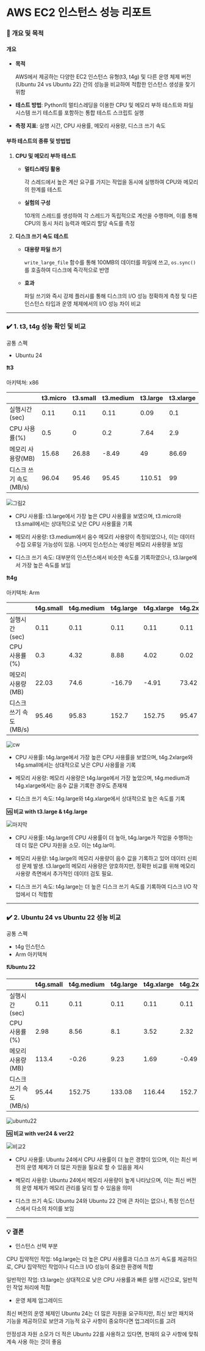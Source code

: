 <h1>AWS EC2 인스턴스 성능 리포트</h1>

### 📝 개요 및 목적
#### 개요
- **목적**

  AWS에서 제공하는 다양한 EC2 인스턴스 유형(t3, t4g) 및 다른 운영 체제 버전(Ubuntu 24 vs Ubuntu 22) 간의 성능을 비교하여 적합한 인스턴스 생성을 찾기 위함
  
- **테스트 방법**: Python의 멀티스레딩을 이용한 CPU 및 메모리 부하 테스트와 파일 시스템 쓰기 테스트를 포함하는 통합 테스트 스크립트 실행
  
- **측정 지표**: 실행 시간, CPU 사용률, 메모리 사용량, 디스크 쓰기 속도
  
#### 부하 테스트의 종류 및 방법법
1. **CPU 및 메모리 부하 테스트**

   
    - **멀티스레딩 활용**
    
      각 스레드에서 높은 계산 요구를 가지는 작업을 동시에 실행하여 CPU와 메모리의 한계를 테스트
      
    - **실험의 구성**

      10개의 스레드를 생성하여 각 스레드가 독립적으로 계산을 수행하며, 이를 통해 CPU의 동시 처리 능력과 메모리 할당 속도를 측정
      
2. **디스크 쓰기 속도 테스트**

   
    - **대용량 파일 쓰기**

      `write_large_file` 함수를 통해 100MB의 데이터를 파일에 쓰고, `os.sync()`를 호출하여 디스크에 즉각적으로 반영
      
    - **효과**

      파일 쓰기와 즉시 강제 플러시를 통해 디스크의 I/O 성능 정확하게 측정 및 다른 인스턴스 타입과 운영 체제에서의 I/O 성능 차이 비교
_____________________________________________________________________________________________
<h3>✔️ 1. t3, t4g 성능 확인 및 비교</h3>

공통 스펙
- Ubuntu 24

**❗t3**

아키텍쳐: x86

| 　                       	| t3.micro 	| t3.small 	| t3.medium 	| t3.large 	| t3.xlarge 	|
|--------------------------	|----------	|----------	|-----------	|----------	|-----------	|
| 실행시간(sec)            	| 0.11     	| 0.11     	| 0.11      	| 0.09     	| 0.1       	|
| CPU 사용률(%)            	| 0.5      	| 0        	| 0.2       	| 7.64     	| 2.9       	|
| 메모리 사용량(MB)        	| 15.68    	| 26.88    	| -8.49     	| 49       	| 86.69     	|
| 디스크 쓰기   속도(MB/s) 	| 96.04    	| 95.46    	| 95.45     	| 110.51   	| 99        	|

![그림2](https://github.com/user-attachments/assets/0640ac2c-5390-46fe-80a0-226889a6917b)

- CPU 사용률: t3.large에서 가장 높은 CPU 사용률을 보였으며, t3.micro와 t3.small에서는 상대적으로 낮은 CPU 사용률을 기록

- 메모리 사용량: t3.medium에서 음수 메모리 사용량이 측정되었으나, 이는 데이터 수집 오류일 가능성이 있음. 나머지 인스턴스는 예상된 메모리 사용량을 보임

- 디스크 쓰기 속도: 대부분의 인스턴스에서 비슷한 속도를 기록하였으나, t3.large에서 가장 높은 속도를 보임

**❗t4g**

아키텍쳐: Arm

| 　                       	| t4g.small 	| t4g.medium 	| t4g.large 	| t4g.xlarge 	| t4g.2xlarge 	|
|--------------------------	|-----------	|------------	|-----------	|------------	|-------------	|
| 실행시간(sec)            	| 0.11      	| 0.11       	| 0.11      	| 0.11       	| 0.11        	|
| CPU 사용률(%)            	| 0.3       	| 4.32       	| 8.88      	| 4.02       	| 0.02        	|
| 메모리 사용량(MB)        	| 22.03     	| 74.6       	| -16.79    	| -4.91      	| 73.42       	|
| 디스크 쓰기   속도(MB/s) 	| 95.46     	| 95.83      	| 152.7     	| 152.75     	| 95.47       	|


![cw](https://github.com/user-attachments/assets/6ebb9119-0b9d-4ff5-aca8-c8ea51691633)

- CPU 사용률: t4g.large에서 가장 높은 CPU 사용률을 보였으며, t4g.2xlarge와 t4g.small에서는 상대적으로 낮은 CPU 사용률을 기록
  
- 메모리 사용량: 메모리 사용량은 t4g.large에서 가장 높았으며, t4g.medium과 t4g.xlarge에서는 음수 값을 기록한 경우도 존재재
  
- 디스크 쓰기 속도: t4g.large와 t4g.xlarge에서 상대적으로 높은 속도를 기록

**🆚 비교 with t3.large & t4g.large**

![마지막](https://github.com/user-attachments/assets/ac55c1e8-ea5d-4cb5-9ac7-6e8f2be0ce12)

- CPU 사용률: t4g.large의 CPU 사용률이 더 높아, t4g.large가 작업을 수행하는 데 더 많은 CPU 자원을 소모. 이는 t4g.lar미.

- 메모리 사용량: t4g.large의 메모리 사용량이 음수 값을 기록하고 있어 데이터 신뢰성 문제 발생. t3.large의 메모리 사용량은 양호하지만, 정확한 비교를 위해 메모리 사용량 측면에서 추가적인 데이터 검토 필요.
  
- 디스크 쓰기 속도: t4g.large는 더 높은 디스크 쓰기 속도를 기록하여 디스크 I/O 작업에서 더 적합함

_____________________________________________________________________________________________

<h3>✔️ 2. Ubuntu 24 vs Ubuntu 22 성능 비교</h3>

공통 스펙
- t4g 인스턴스
- Arm 아키텍쳐

**❗Ubuntu 22**

|                          	| t4g.small 	| t4g.medium 	| t4g.large 	| t4g.xlarge 	| t4g.2xlarge 	|
|--------------------------	|-----------	|------------	|-----------	|------------	|-------------	|
| 실행시간(sec)            	| 0.11      	| 0.11       	| 0.11      	| 0.11       	| 0.11        	|
| CPU 사용률(%)            	| 2.98      	| 8.56       	| 8.1       	| 3.52       	| 2.32        	|
| 메모리 사용량(MB)        	| 113.4     	| -0.26      	| 9.23      	| 1.69       	| -0.49       	|
| 디스크 쓰기   속도(MB/s) 	| 95.44     	| 152.75     	| 133.08    	| 116.44     	| 152.7       	|


![ubuntu22](https://github.com/user-attachments/assets/785bb7d2-2b4b-457e-8e72-b9543bf8fafb)


**🆚 비교 with ver24 & ver22**

![비교2](https://github.com/user-attachments/assets/22be1cea-3d17-413e-89d5-b10a1716604a)


- CPU 사용률: Ubuntu 24에서 CPU 사용률이 더 높은 경향이 있으며, 이는 최신 버전의 운영 체제가 더 많은 자원을 필요로 할 수 있음을 제시
  
- 메모리 사용량: Ubuntu 24에서 메모리 사용량이 높게 나타났으며, 이는 최신 버전의 운영 체제가 메모리 관리를 달리 할 수 있음을 의미
  
- 디스크 쓰기 속도: Ubuntu 24와 Ubuntu 22 간에 큰 차이는 없으나, 특정 인스턴스에서 다소의 차이를 보임

_____________________________________________________________________________________________

<h3>💡 결론</h3>

- 인스턴스 선택 부분

CPU 집약적인 작업: t4g.large는 더 높은 CPU 사용률과 디스크 쓰기 속도를 제공하므로, CPU 집약적인 작업이나 디스크 I/O 성능이 중요한 환경에 적합

일반적인 작업: t3.large는 상대적으로 낮은 CPU 사용률과 빠른 실행 시간으로, 일반적인 작업 처리에 적합


- 운영 체제 업그레이드

최신 버전의 운영 체제인 Ubuntu 24는 더 많은 자원을 요구하지만, 최신 보안 패치와 기능을 제공하므로 보안과 기능적 요구 사항이 중요하다면 업그레이드를 고려

안정성과 자원 소모가 더 적은 Ubuntu 22를 사용하고 있다면, 현재의 요구 사항에 맞춰 계속 사용 하는 것이 좋음

